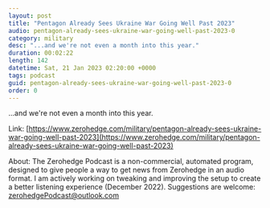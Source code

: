 ```yaml
---
layout: post
title: "Pentagon Already Sees Ukraine War Going Well Past 2023"
audio: pentagon-already-sees-ukraine-war-going-well-past-2023-0
category: military
desc: "...and we're not even a month into this year."
duration: 00:02:22
length: 142
datetime: Sat, 21 Jan 2023 02:20:00 +0000
tags: podcast
guid: pentagon-already-sees-ukraine-war-going-well-past-2023-0
order: 0
---
```

...and we're not even a month into this year.

Link: [https://www.zerohedge.com/military/pentagon-already-sees-ukraine-war-going-well-past-2023](https://www.zerohedge.com/military/pentagon-already-sees-ukraine-war-going-well-past-2023)

About: The Zerohedge Podcast is a non-commercial, automated program, designed to give people a way to get news from Zerohedge in an audio format.  I am actively working on tweaking and improving the setup to create a better listening experience (December 2022).  Suggestions are welcome: [zerohedgePodcast@outlook.com](mailto:zerohedgePodcast@outlook.com)
